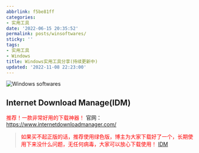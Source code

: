 ```yaml
---
abbrlink: f5be81ff
categories:
- 实用工具
date: '2022-06-15 20:35:52'
permalink: posts/winsoftwares/
sticky: ''
tags:
- 实用工具
- Windows
title: Windows实用工具分享(持续更新中)
updated: '2022-11-08 22:23:00'
---
```

![Windows softwares](https://cdn.off.cx/pic/winsoftwares.png "Windows softwares")

<!-- more -->

## Internet Download Manage(IDM)

<font color="red">推荐！一款非常好用的下载神器！</font>
官网：https://www.internetdownloadmanager.com/

> <font color="red">如果买不起正版的话，推荐使用绿色版，博主为大家下载好了一个，长期使用下来没什么问题，无任何病毒，大家可以放心下载使用！</font>
> [IDM](https://niufuyu.lanzout.com/iI3B806h0bgb "IDM")

